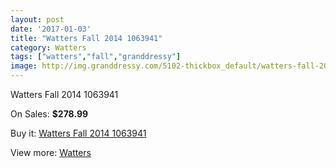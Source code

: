 ```yaml
---
layout: post
date: '2017-01-03'
title: "Watters Fall 2014 1063941"
category: Watters
tags: ["watters","fall","granddressy"]
image: http://img.granddressy.com/5102-thickbox_default/watters-fall-2014-1063941.jpg
---
```

Watters Fall 2014 1063941

On Sales: **$278.99**
<a href="https://www.granddressy.com/en/watters/4444-watters-fall-2014-1063941.html"><amp-img layout="responsive" width="600" height="600" src="//img.granddressy.com/5102-thickbox_default/watters-fall-2014-1063941.jpg" alt="Watters Fall 2014 1063941 0" /></a>

Buy it: [Watters Fall 2014 1063941](https://www.granddressy.com/en/watters/4444-watters-fall-2014-1063941.html "Watters Fall 2014 1063941")

View more: [Watters](https://www.granddressy.com/en/33-watters "Watters")